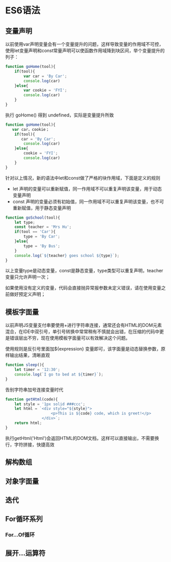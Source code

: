 # ES6语法

## 变量声明

以前使用var声明变量会有一个变量提升的问题，这样导致变量的作用域不可控，使用let变量声明和const常量声明可以使函数作用域降到块区间，举个变量提升的列子：

```js
function goHome(tool){
	if(tool){
		var car = 'By Car';
		console.log(car)
	}else{
		var cookie = 'FYI';
		console.log(car)
	}
}
```

执行 goHome() 得到 undefined，实际是变量提升所致

```js
function goHome(tool){
   var car，cookie；
	if(tool){
	   car = 'By Car';
		console.log(car)
	}else{
		cookie = 'FYI';
		console.log(car)
	}
}
```

针对以上情况，新的语法中let和const做了严格的块作用域，下面是定义的规则

* let 声明的变量可以重新赋值，同一作用域不可以重复声明该变量，用于动态变量声明
* const 声明的变量必须有初始值，同一作用域不可以重复声明该变量，也不可重新赋值，用于静态变量声明

```js
function goSchool(tool){
	let type;
	const teacher = 'Mrs Hu';
	if(tool == 'Car'){
		type = 'By Car';
	}else{
		type = 'By Bus';
	}
	console.log(`${teacher} goes school ${type}`);
}
```

以上变量type是动态变量，const是静态变量，type类型可以重复声明，teacher变量只允许声明一次；

如果使用没有定义的变量，代码会直接抛异常报参数未定义错误，请在使用变量之前做好预定义声明；

## 模板字面量

以前声明JS变量支付串要使用+进行字符串连接，通常还会有HTML的DOM元素混合，在IDE中双引号，单引号转换中常常稍有不慎就会出错，在压缩的代码中更是错误层出不穷，现在使用模板字面量可以有效解决这个问题。

使用规则是反引号里面加${expression} 变量即可，该字面量是动态替换参数，原样输出结果，清晰直观

```js
function sleep(){
	let timer = '12:30';
	console.log(`I go to bed at ${timer}`);
}
```
告别字符串加号连接变量时代

```js
function getHtml(code){
	let style = '1px solid ###ccc';
	let html = `<div style="${style}">
					<p>This is ${code} code, which is greet!</p>
				</div>`;
	return html;
}
```

执行getHtml('Html')会返回HTML的DOM文档，这样可以直接输出，不需要换行，字符拼接，快捷高效

## 解构数组

## 对象字面量

## 迭代

## For循环系列

### For...Of循环

## 展开...运算符




